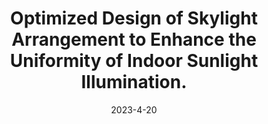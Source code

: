 ---
title: "Optimized Design of Skylight Arrangement to Enhance the Uniformity of Indoor Sunlight Illumination."
collection: arVix
permalink: /publication/2023-arVix-mdpi
date: 2023-4-20
level: arVix
citation: 'B. Jia, W. Li, G. Chen, W. Sun, <b>B. Wang</b> and N. Xu, "Optimized Design of Skylight Arrangement to Enhance the Uniformity of Indoor Sunlight Illumination," submitted to <i>Sustainability</i>.'
---